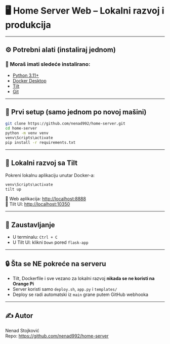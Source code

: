 # 🖥️ Home Server Web – Lokalni razvoj i produkcija

---

## ⚙️ Potrebni alati (instaliraj jednom)

### 📌 Moraš imati sledeće instalirano:
- [Python 3.11+](https://www.python.org/downloads/)
- [Docker Desktop](https://www.docker.com/products/docker-desktop)
- [Tilt](https://docs.tilt.dev/install.html)
- [Git](https://git-scm.com/)

---

## 🧱 Prvi setup (samo jednom po novoj mašini)

```bash
git clone https://github.com/nenad992/home-server.git
cd home-server
python -m venv venv
venv\Scripts\activate
pip install -r requirements.txt
```

---

## 🚀 Lokalni razvoj sa Tilt

Pokreni lokalnu aplikaciju unutar Docker-a:

```bash
venv\Scripts\activate
tilt up
```

📍 Web aplikacija: [http://localhost:8888](http://localhost:8888)  
📍 Tilt UI: [http://localhost:10350](http://localhost:10350)

---

## 🛑 Zaustavljanje

- U terminalu: `Ctrl + C`
- U Tilt UI: klikni `Down` pored `flask-app`

---

## 🔒 Šta se NE pokreće na serveru

- Tilt, Dockerfile i sve vezano za lokalni razvoj **nikada se ne koristi na Orange Pi**
- Server koristi samo `deploy.sh`, `app.py` i `templates/`
- Deploy se radi automatski iz `main` grane putem GitHub webhooka

---

## ✍️ Autor

Nenad Stojković  
Repo: https://github.com/nenad992/home-server
